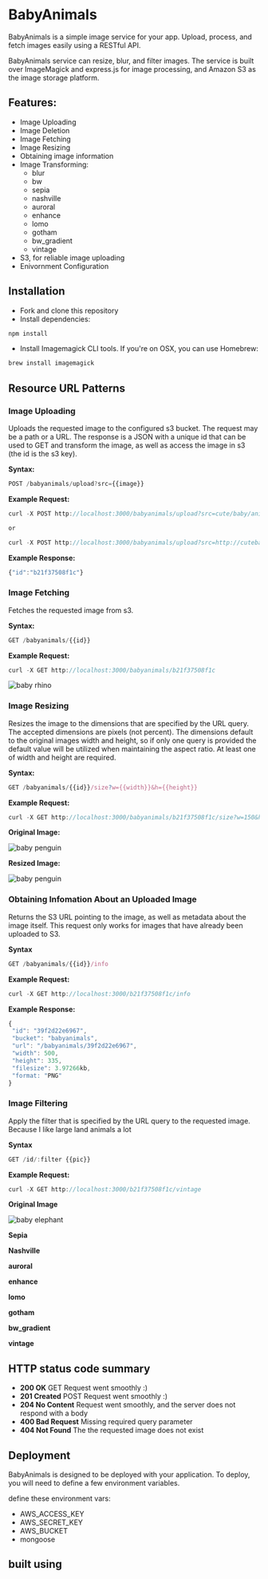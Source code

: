 # BabyAnimals

BabyAnimals is a simple image service for your app. Upload, process, and fetch images easily using a RESTful API. 

BabyAnimals service can resize, blur, and filter images. The service is built over ImageMagick and express.js for image processing, and Amazon S3 as the image storage platform.

## Features:

* Image Uploading
* Image Deletion
* Image Fetching
* Image Resizing
* Obtaining image information
* Image Transforming:
  * blur
  * bw
  * sepia
  * nashville
  * auroral 
  * enhance
  * lomo
  * gotham
  * bw_gradient
  * vintage
* S3, for reliable image uploading
* Enivornment Configuration

## Installation

* Fork and clone this repository
* Install dependencies:

```js
npm install
```

* Install Imagemagick CLI tools. If you're on OSX, you can use Homebrew:

```js
brew install imagemagick
```
## Resource URL Patterns


### Image Uploading

Uploads the requested image to the configured s3 bucket. The request may be a path or a URL. The response is a JSON with a unique id that can be used to GET and transform the image, as well as access the image in s3 (the id is the s3 key).

**Syntax:**

```js
POST /babyanimals/upload?src={{image}}
```

**Example Request:**
```js
curl -X POST http://localhost:3000/babyanimals/upload?src=cute/baby/animal.png

or 

curl -X POST http://localhost:3000/babyanimals/upload?src=http://cutebabyanimal.png
```

**Example Response:** 
````js
{"id":"b21f37508f1c"}
````

### Image Fetching

Fetches the requested image from s3.

**Syntax:**

```js
GET /babyanimals/{{id}}
```

**Example Request:**

```js
curl -X GET http://localhost:3000/babyanimals/b21f37508f1c
```

![baby rhino](http://babyanimals.herokuapp.com/babyanimals/fda7f33a4814/)

### Image Resizing

Resizes the image to the dimensions that are specified by the URL query. The accepted dimensions are pixels (not percent). The dimensions default to the original images width and height, so if only one query is provided the default value will be utilized when maintaining the aspect ratio. At least one of width and height are required.

**Syntax:**
```js
GET /babyanimals/{{id}}/size?w={{width}}&h={{height}}
```
**Example Request:**

```js
curl -X GET http://localhost:3000/babyanimals/b21f37508f1c/size?w=150&h=200
```

**Original Image:**

![baby penguin](http://babyanimals.herokuapp.com/babyanimals/cb428c822347/size?w=400&h=200)

**Resized Image:**

![baby penguin](http://babyanimals.herokuapp.com/babyanimals/cb428c822347/size?w=150&h=200)

### Obtaining Infomation About an Uploaded Image

Returns the S3 URL pointing to the image, as well as metadata about the image itself. This request only works for images that have already been uploaded to S3.

**Syntax**
```js
GET /babyanimals/{{id}}/info
```

**Example Request:**
```js
curl -X GET http://localhost:3000/b21f37508f1c/info
```

**Example Response:**
```js
{
 "id": "39f2d22e6967",
 "bucket": "babyanimals",
 "url": "/babyanimals/39f2d22e6967",
 "width": 500,
 "height": 335,
 "filesize": 3.97266kb,
 "format: "PNG" 
}
```

### Image Filtering

Apply the filter that is specified by the URL query to the requested image. Because I like large land animals a lot

**Syntax**
```js
GET /id/:filter {{pic}}
```
**Example Request:**
```js
curl -X GET http://localhost:3000/b21f37508f1c/vintage
```

**Original Image**

![baby elephant](http://babyanimals.herokuapp.com/babyanimals/f1a80b583b7c)

**Sepia**

<!-- ![baby elephant](http://babyanimals.herokuapp.com/babyanimals/f1a80b583b7c/sepia)
 -->
**Nashville**

<!-- ![baby elephant](http://babyanimals.herokuapp.com/babyanimals/f1a80b583b7c/nashville)
 -->
**auroral**

<!-- ![baby elephant](http://babyanimals.herokuapp.com/babyanimals/f1a80b583b7c/auroral)
 -->
**enhance**

<!-- ![baby elephant](http://babyanimals.herokuapp.com/babyanimals/f1a80b583b7c/enhance)
 -->
**lomo**

<!-- ![baby elephant](http://babyanimals.herokuapp.com/babyanimals/f1a80b583b7c/lomo) -->

**gotham**

<!-- ![baby elephant](http://babyanimals.herokuapp.com/babyanimals/f1a80b583b7c/gotham)
 -->
**bw_gradient**

<!-- ![baby elephant](http://babyanimals.herokuapp.com/babyanimals/f1a80b583b7c/bw_gradient)
 -->
**vintage**

<!-- ![baby elephant](http://babyanimals.herokuapp.com/babyanimals/f1a80b583b7c/vintage)
 -->
## HTTP status code summary

* **200 OK** GET Request went smoothly :)
* **201 Created** POST Request went smoothly :) 
* **204 No Content** Request went smoothly, and the server does not respond with a body 
* **400 Bad Request** Missing required query parameter
* **404 Not Found** The the requested image does not exist 

## Deployment

BabyAnimals is designed to be deployed with your application. To deploy, you will need to define a few environment variables. 

define these environment vars:
  - AWS_ACCESS_KEY
  - AWS_SECRET_KEY
  - AWS_BUCKET
  - mongoose


built using
------
